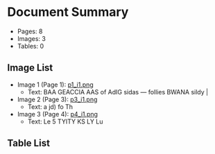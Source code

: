# Document Summary

- Pages: 8
- Images: 3
- Tables: 0

## Image List

- Image 1 (Page 1): [p1_i1.png](pdf_images/p1_i1.png)
  - Text: BAA GEACCIA AAS of AdIG sidas — follies
BWANA sildy |
- Image 2 (Page 3): [p3_i1.png](pdf_images/p3_i1.png)
  - Text: a
jd)
fo Th
- Image 3 (Page 4): [p4_i1.png](pdf_images/p4_i1.png)
  - Text: Le 5 TYITY KS LY Lu

## Table List

